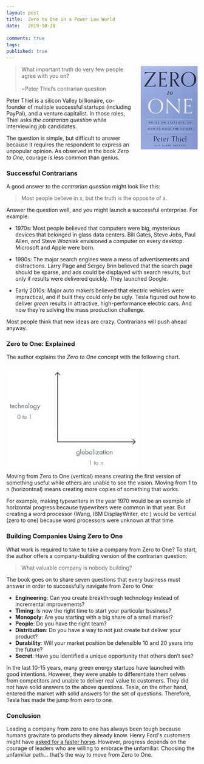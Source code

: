 ```yaml
---
layout: post
title:  Zero to One in a Power Law World
date:   2019-10-28

comments: true
tags: 
published: true
---
```

<img style="margin-left:20px" src="/images/zero_to_one_peter_thiel.jpg" width="150" align="right" alt="Zero to One by Peter Thiel" title="Zero to One by Peter Thiel" />

>What important truth do very few people agree with you on?
>&nbsp;<br/>&nbsp;<br/>
>~Peter Thiel’s contrarian question

Peter Thiel is a silicon Valley billionaire, co-founder of multiple successful startups (including PayPal), and a venture capitalist. In those roles, Thiel asks _the contrarian question_ while interviewing job candidates. 

The question is simple, but difficult to answer because it requires the respondent to express an unpopular opinion. As observed in the book _Zero to One_, courage is less common than genius.

<!--more-->

### Successful Contrarians

A good answer to the _contrarian question_ might look like this:

>Most people believe in x, but the truth is the opposite of x.

Answer the question well, and you might launch a  successful enterprise. For example:

* 1970s: Most people believed that computers were big, mysterious devices that belonged in glass data centers. Bill Gates, Steve Jobs, Paul Allen, and Steve Wozniak envisioned a computer on every desktop. Microsoft and Apple were born.

* 1990s: The major search engines were a mess of advertisements and distractions. Larry Page and Sergey Brin believed that the search page should be sparse, and ads could be displayed with search results, but only if results were delivered quickly. They launched Google.

* Early 2010s: Major auto makers believed that electric vehicles were impractical, and if built they could only be ugly. Tesla figured out how to deliver _green_ results in attractive, high-performance electric cars. And now they're solving the mass production challenge.

Most people think that new ideas are crazy. Contrarians will push ahead anyway.

### Zero to One: Explained

The author explains the _Zero to One_ concept with the following chart.

<img src="/images/zero_to_one.png" width="350" align="center" alt="Zero to One chart" title="Zero to One chart" />

Moving from Zero to One (vertical) means creating the first version of something useful while others are unable to see the vision. Moving from 1 to n (horizontnal) means creating more copies of something that works.

For example, making typewriters in the year 1970 would be an example of horizontal progress because typewriters were common in that year. But creating a word processor (Wang, IBM DisplayWriter, etc.) would be vertical (zero to one) because word processors were unknown at that time.

### Building Companies Using Zero to One

What work is required to take to take a company from Zero to One? To start, the author offers a company-building version of the contrarian question:

>What valuable company is nobody building? 

The book goes on to share seven questions that every business must answer in order to successfully navigate from Zero to One:

* <b>Engineering</b>: 
Can you create breakthrough technology instead of incremental improvements? 
* <b>Timing</b>: 
Is now the right time to start your particular business? 
* <b>Monopoly</b>: 
Are you starting with a big share of a small market? 
* <b>People</b>: 
Do you have the right team? 
* <b>Distribution</b>: 
Do you have a way to not just create but deliver your product? 
* <b>Durability</b>: 
Will your market position be defensible 10 and 20 years into the future? 
* <b>Secret</b>: 
Have you identified a unique opportunity that others don’t see?

In the last 10-15 years, many green energy startups have launched with good intentions. However, they were unable to differentiate them selves from competitors and unable to deliver real value to customers. They did not have solid answers to the above questions. Tesla, on the other hand, entered the market with solid answers for the set of questions. Therefore, Tesla has made the jump from zero to one.

### Conclusion

Leading a company from zero to one has always been tough because humans gravitate to products they already know. Henry Ford's customers might have [asked for a faster horse](/blog/2014/01/15/henry-ford-faster-horse/). However, progress depends on the courage of leaders who are willing to embrace the unfamiliar. Choosing the unfamiliar path... that's the way to move from Zero to One.

